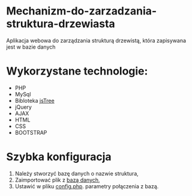 # Mechanizm-do-zarzadzania-struktura-drzewiasta

Aplikacja webowa do zarządzania strukturą drzewistą, która zapisywana jest w bazie danych

# Wykorzystane technologie:
- PHP
- MySql
- Bibloteka [jsTree](https://www.jstree.com/)
- jQuery
- AJAX
- HTML
- CSS
- BOOTSTRAP

# Szybka konfiguracja

1. Należy stworzyć bazę danych o nazwie struktura, 
2. Zaimportować plik z [bazą danych](database.sql),
3. Ustawić w pliku [config.php](config.php). parametry połączenia z bazą.


